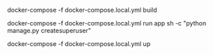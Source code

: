 docker-compose -f docker-compose.local.yml build

docker-compose -f docker-compose.local.yml run app sh -c "python manage.py createsuperuser"

docker-compose -f docker-compose.local.yml up
